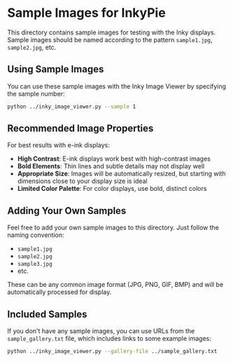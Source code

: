 # Sample Images for InkyPie

This directory contains sample images for testing with the Inky displays. Sample images should be named according to the pattern `sample1.jpg`, `sample2.jpg`, etc.

## Using Sample Images

You can use these sample images with the Inky Image Viewer by specifying the sample number:

```bash
python ../inky_image_viewer.py --sample 1
```

## Recommended Image Properties

For best results with e-ink displays:

- **High Contrast**: E-ink displays work best with high-contrast images
- **Bold Elements**: Thin lines and subtle details may not display well
- **Appropriate Size**: Images will be automatically resized, but starting with dimensions close to your display size is ideal
- **Limited Color Palette**: For color displays, use bold, distinct colors

## Adding Your Own Samples

Feel free to add your own sample images to this directory. Just follow the naming convention:

- `sample1.jpg`
- `sample2.jpg`
- `sample3.jpg`
- etc.

These can be any common image format (JPG, PNG, GIF, BMP) and will be automatically processed for display.

## Included Samples

If you don't have any sample images, you can use URLs from the `sample_gallery.txt` file, which includes links to some example images:

```bash
python ../inky_image_viewer.py --gallery-file ../sample_gallery.txt
```
